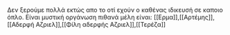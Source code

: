 Δεν ξερούμε πολλά εκτώς απο το οτί εχούν ο καθένας ιδικευσή σε καποιο όπλο.
Είναι μυστική οργάνωση 
πιθανά μέλη είναι: [[Ερμα]],[[Αρτέμης]],[[Αδερφή Αζριελ]],[[Φίλη αδερφής Αζριελ]],[[Τερέζα]]

